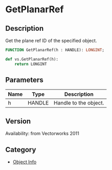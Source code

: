 # GetPlanarRef

## Description
Get the plane ref ID of the specified object.

```pascal
FUNCTION GetPlanarRef(h : HANDLE): LONGINT;
```

```python
def vs.GetPlanarRef(h):
    return LONGINT
```

## Parameters
|Name|Type|Description|
|---|---|---|
|h|HANDLE|Handle to the object.|

## Version
Availability: from Vectorworks 2011

## Category
* [Object Info](../Categories/Object%20Info.md)
